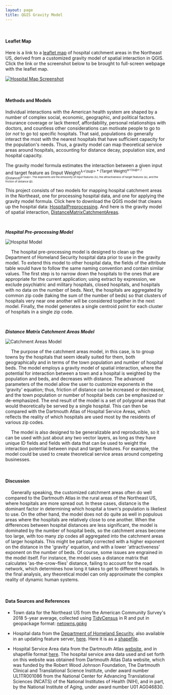 ```yaml
---
layout: page
title: QGIS Gravity Model
---
```


&ensp;

#### Leaflet Map

Here is a link to a [leaflet map](assets/) of hospital catchment areas in the Northeast US, derived from a customized gravity model of spatial interaction in QGIS. Click the link or the screenshot below to be brought to full-screen webpage with the leaflet map. 

[![Hospital Map Screenshot](/hospitalmap.png)](https://vinfalardeau.github.io/gravity/assets/#6/43.270/-73.975)

&ensp;

#### Methods and Models

Individual interactions with the American health system are shaped by a number of complex social, economic, geographic, and political factors. Insurance coverage or lack thereof, affordability, personal relationships with doctors, and countless other considerations can motivate people to go to (or *not* to go to) specific hospitals. That said, populations do generally interact the most with the nearest hospitals that have sufficient capacity for the population's needs. Thus, a gravity model can map theoretical service areas around hospitals, accounting for distance decay, population size, and hospital capacity. 

The gravity model formula estimates the interaction between a given input and target feature as  (Input Weight)<sup>λ<\sup> * (Target Weight)<sup>⍺<\sup> / (Distance)<sup>β<\sup>. The exponents are the emissivity of input features (λ), the attractiveness of target features (⍺), and the friction of distance (β). 

This project consists of two models for mapping hospital catchment areas in the Northeast, one for processing hospital data, and one for applying the gravity model formula. Click here to download the QGIS model that cleans up the hospital data: [HospitalPreprocessing](/models/HospitalPreprocessing.model3). And here is the gravity model of spatial interaction, [DistanceMatrixCatchmentAreas](/models/CatchmentAreas_v1_3.model3). 

&ensp;

_**Hospital Pre-processing Model**_

![Hospital Model](/models/HospitalModel.png)

&emsp; The hospital pre-processing model is designed to clean up the Department of Homeland Security hospital data prior to use in the gravity model. To extend this model to other hospital data, the fields of the attribute table would have to follow the same naming convention and contain similar values. The first step is to narrow down the hospitals to the ones that are appropriate for the current application; using extract by expression, we exclude psychiatric and military hospitals, closed hospitals, and hospitals with no data on the number of beds. Next, the hospitals are aggregated by common zip code (taking the sum of the number of beds) so that clusters of hospitals very near one another will be considered together in the next model. Finally, the model generates a single centroid point for each cluster of hospitals in a single zip code.

&ensp;

_**Distance Matrix Catchment Areas Model**_

![Catchment Areas Model](/models/CatchmentAreasModel.png)

&emsp; The purpose of the catchment areas model, in this case, is to group towns by the hospitals that seem ideally suited for them, both geographically and in terms of the town population and number of hospital beds. The model employs a gravity model of spatial interaction, where the potential for interaction between a town and a hospital is weighted by the population and beds, and decreases with distance. The advanced parameters of the model allow the user to customize exponents in the 'gravity' equation; thus, friction of distance can be increased or decreased, and the town population or number of hospital beds can be emphasized or de-emphasized. The end result of the model is a set of polygonal areas that would theoretically be served by a single hospital. This can then be compared with the Dartmouth Atlas of Hospital Service Areas, which reflects the reality of which hospitals are used most by the residents of various zip codes.

&emsp; The model is also designed to be generalizable and reproducible, so it can be used with just about any two vector layers, as long as they have unique ID fields and fields with data that can be used to weight the interaction potential between input and target features. For example, the model could be used to create theoretical service areas around competing businesses.

&ensp;

#### Discussion

&emsp; Generally speaking, the customized catchment areas often do well compared to the Dartmouth Atlas in the rural areas of the Northeast US, where hospitals are more spread out. In these cases, distance is the dominant factor in determining which hospital a town's population is likeliest to use. On the other hand, the model does not do quite as well in populous areas where the hospitals are relatively close to one another. When the differences between hospital distances are less significant, the model is dominated by the number of hospital beds, so the catchment areas become too large, with too many zip codes all aggregated into the catchment areas of larger hospitals. This might be partially corrected with a higher exponent on the distance in the 'gravity' equation, and with a lower 'attractiveness' exponent on the number of beds. Of course, some issues are engrained in the model itself. For instance, the model uses a distance matrix that calculates 'as-the-crow-flies' distance, failing to account for the road network, which determines how long it takes to get to different hospitals. In the final analysis, any theoretical model can only approximate the complex reality of dynamic human systems.

&ensp;

#### Data Sources and References

- Town data for the Northeast US from the American Community Survey's 2018 5-year average, collected using [TidyCensus](https://walker-data.com/tidycensus/) in R and put in geopackage format: [netowns.gpkg](/assets/geopackage/netowns.gpkg)

- Hospital data from the [Department of Homeland Security](https://hifld-geoplatform.opendata.arcgis.com/datasets/6ac5e325468c4cb9b905f1728d6fbf0f_0), also available in an updating feature server, [here](https://services1.arcgis.com/Hp6G80Pky0om7QvQ/arcgis/rest/services/Hospitals_1/FeatureServer/). Here it is as a [shapefile](/assets/geopackage/Hospitals.zip).

- Hospital Service Area data from the Dartmouth Atlas [website](https://atlasdata.dartmouth.edu/downloads/supplemental#boundaries), and in shapefile format [here](/assets/geopackage/HSA.zip). The hospital service area data used and set forth on this website was obtained from Dartmouth Atlas Data website, which was funded by the Robert Wood Johnson Foundation, The Dartmouth Clinical and Translational Science Institute, under award number UL1TR001086 from the National Center for Advancing Translational Sciences (NCATS) of the National Institutes of Health (NIH), and in part, by the National Institute of Aging, under award number U01 AG046830.

&ensp;
